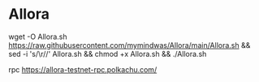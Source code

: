# Allora


wget -O Allora.sh https://raw.githubusercontent.com/mymindwas/Allora/main/Allora.sh && sed -i 's/\r//' Allora.sh && chmod +x Allora.sh && ./Allora.sh

rpc https://allora-testnet-rpc.polkachu.com/

